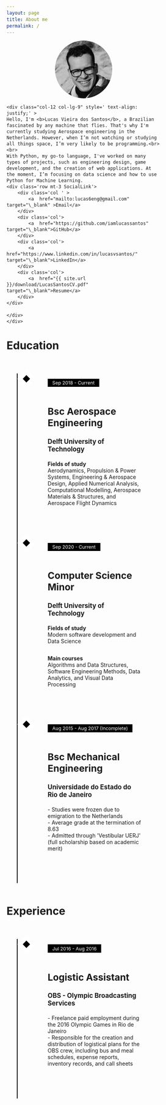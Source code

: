 ```yaml
---
layout: page
title: About me
permalink: /
---
```


<style>

.SocialLink a:hover,.SocialLink  a:visited,.SocialLink  a:link,.SocialLink  a:active
{
    text-decoration: none;
    color: black;
    font-weight:bold;
}

img {
  border-radius: 50%;
}

.center {
  display: block;
  margin-left: auto;
  margin-right: auto;
}



/* Layout */
* {
  -moz-box-sizing: border-box;
  -webkit-box-sizing: border-box;
  box-sizing: border-box;
}

/* Styling */
.timeline {
  margin: 4em auto;
  position: relative;
  max-width: 46em;
}
.timeline:before {
  background-color: black;
  content: '';
  margin-left: -1px;
  position: absolute;
  top: 0;
  left: 2em;
  width: 2px;
  height: 100%;
}

.timeline-event {
  position: relative;
}
/* .timeline-event:hover .timeline-event-icon {
  -moz-transform: rotate(-45deg);
  -ms-transform: rotate(-45deg);
  -webkit-transform: rotate(-45deg);
  transform: rotate(-45deg);
  background-color: #a83279;
}
.timeline-event:hover .timeline-event-thumbnail {
  -moz-box-shadow: inset 40em 0 0 0 #a83279;
  -webkit-box-shadow: inset 40em 0 0 0 #a83279;
  box-shadow: inset 40em 0 0 0 #a83279;
}
*/

.timeline-event-copy {
  padding: 2em;
  position: relative;
  top: -1.875em;
  left: 4em;
  width: 80%;
}
.timeline-event-copy h3 {
  font-size: 1.75em;
  margin-bottom: 0.4em;
}
.timeline-event-copy h4 {
  font-size: 1.2em;
  margin-bottom: 1.2em;
}
.timeline-event-copy strong {
  font-weight: 700;
}
.timeline-event-copy p:not(.timeline-event-thumbnail) {
  padding-bottom: 1em;
}

.timeline-event-icon {
  -moz-transition: -moz-transform 0.2s ease-in;
  -o-transition: -o-transform 0.2s ease-in;
  -webkit-transition: -webkit-transform 0.2s ease-in;
  transition: transform 0.2s ease-in;
  -moz-transform: rotate(45deg);
  -ms-transform: rotate(45deg);
  -webkit-transform: rotate(45deg);
  transform: rotate(45deg);
  background-color: black;
  outline: 10px solid white;
  display: block;
  margin: 0.5em 0.5em 0.5em -0.5em;
  position: absolute;
  top: 0;
  left: 2em;
  width: 1em;
  height: 1em;
}

.timeline-event-thumbnail {
  -moz-transition: box-shadow 0.5s ease-in 0.1s;
  -o-transition: box-shadow 0.5s ease-in 0.1s;
  -webkit-transition: box-shadow 0.5s ease-in;
  -webkit-transition-delay: 0.1s;
  transition: box-shadow 0.5s ease-in 0.1s;
  color: white;
  font-size: 0.88em;
  background-color: black;
  -moz-box-shadow: inset 0 0 0 0em #ef795a;
  -webkit-box-shadow: inset 0 0 0 0em #ef795a;
  box-shadow: inset 0 0 0 0em #ef795a;
  display: inline-block;
  margin-bottom: 1.2em;
  padding: 0.25em 1em 0.25em 1em;
}

ul{
    list-style: none;
}
</style>





<div class="container mb-5">
     <div class="row">
    <div class="col-12 col-lg-3 p-0 mb-3" >
    <img src="/assets/images/me.jpg" alt="" class="center"    style="width:150px;">
    </div>

    <div class="col-12 col-lg-9" style=' text-align: justify;' >
    Hello, I'm <b>Lucas Vieira dos Santos</b>, a Brazilian fascinated by any machine that flies. That's why I'm currently studying Aerospace engineering in the Netherlands. However, when I’m not watching or studying all things space, I’m very likely to be programming.<br><br>
    With Python, my go-to language, I've worked on many types of projects, such as engineering design, game development, and the creation of web applications. At the moment, I’m focusing on data science and how to use Python for Machine Learning.
    <div class='row mt-3 SocialLink'>
        <div class='col ' >
            <a  href="mailto:lucas6eng@gmail.com" target="\_blank" >Email</a>
        </div>
        <div class='col'>
            <a  href="https://github.com/iamlucassantos" target="\_blank">GitHub</a>
        </div>
        <div class='col'>
            <a  href="https://www.linkedin.com/in/lucasvsantos/" target="\_blank">LinkedIn</a>
        </div>
        <div class='col'>
            <a  href="{{ site.url }}/download/LucasSantosCV.pdf" target="\_blank">Resume</a>
        </div>
    </div>

    </div>
    </div>






</div>




<h1>Education</h1>
<ul class="timeline mt-4">
  <li class="timeline-event">
    <label class="timeline-event-icon"></label>
    <div class="timeline-event-copy">
      <p class="timeline-event-thumbnail">Sep 2018 - Current</p>
      <h3>Bsc Aerospace Engineering </h3>
      <h4>Delft University of Technology</h4>
      <p><strong>Fields of study</strong><br>Aerodynamics, Propulsion & Power Systems, Engineering & Aerospace Design, Applied Numerical Analysis, Computational Modelling, Aerospace Materials &
Structures, and Aerospace Flight Dynamics</p>
    </div>
  </li>
  <li class="timeline-event">
    <label class="timeline-event-icon"></label>
    <div class="timeline-event-copy">
      <p class="timeline-event-thumbnail">Sep 2020 - Current</p>
      <h3>Computer Science Minor</h3>
      <h4>Delft University of Technology</h4>
      <p><strong>Fields of study</strong><br>Modern software development and Data Science</p>
    <p><strong>Main courses</strong><br>Algorithms and Data Structures, Software Engineering Methods, Data Analytics, and Visual Data Processing</p>
    </div>
  </li>
  <li class="timeline-event">
    <label class="timeline-event-icon"></label>
    <div class="timeline-event-copy">
      <p class="timeline-event-thumbnail">Aug 2015 - Aug 2017 (Incomplete)</p>
      <h3>Bsc Mechanical Engineering</h3>
      <h4>Universidade do Estado do Rio de Janeiro</h4>
      <p>- Studies were frozen due to emigration to the Netherlands<br>
- Average grade at the termination of 8.63 <br>
- Admitted through 'Vestibular UERJ' (full scholarship based on academic merit)</p>
    </div>
  </li>
</ul>  


<h1>Experience</h1>
<ul class="timeline mt-4">
  <li class="timeline-event">
    <label class="timeline-event-icon"></label>
    <div class="timeline-event-copy">
      <p class="timeline-event-thumbnail">Jul 2016 - Aug 2016</p>
      <h3>Logistic Assistant </h3>
      <h4>OBS - Olympic Broadcasting Services</h4>
      <p>
      - Freelance paid employment during the 2016 Olympic Games in Rio de Janeiro<br>
- Responsible for the creation and distribution of logistical plans for the OBS crew, including bus and meal schedules, expense reports, inventory records, and call sheets<br></p>
    </div>
  </li>

</ul>  
